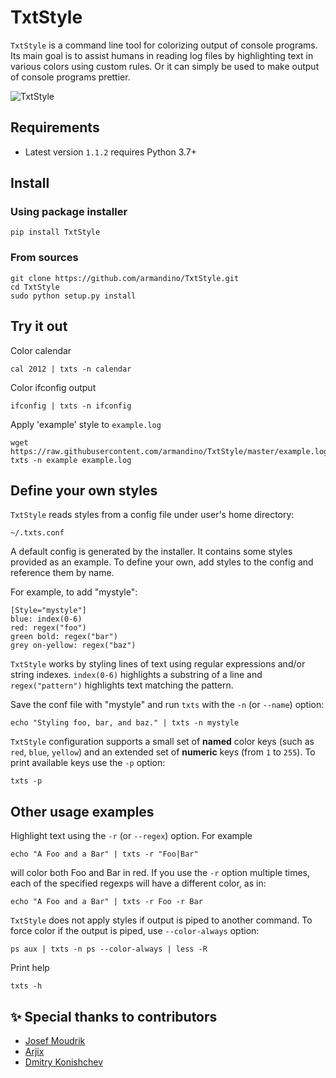 # TxtStyle

`TxtStyle` is a command line tool for colorizing output of console programs.
Its main goal is to assist humans in reading log files by highlighting text
in various colors using custom rules. Or it can simply be used
to make output of console programs prettier.

![TxtStyle](http://goo.gl/HcyUs)

## Requirements

* Latest version `1.1.2` requires Python 3.7+

## Install

### Using package installer

    pip install TxtStyle

### From sources

    git clone https://github.com/armandino/TxtStyle.git
    cd TxtStyle
    sudo python setup.py install

## Try it out

Color calendar

    cal 2012 | txts -n calendar

Color ifconfig output

    ifconfig | txts -n ifconfig

Apply 'example' style to `example.log`

    wget https://raw.githubusercontent.com/armandino/TxtStyle/master/example.log
    txts -n example example.log

## Define your own styles

`TxtStyle` reads styles from a config file under user's home directory:

    ~/.txts.conf

A default config is generated by the installer.
It contains some styles provided as an example.
To define your own, add styles to the config and reference them by name.

For example, to add "mystyle":

    [Style="mystyle"]
    blue: index(0-6)
    red: regex("foo")
    green bold: regex("bar")
    grey on-yellow: regex("baz")

`TxtStyle` works by styling lines of text using regular expressions
and/or string indexes. `index(0-6)` highlights a substring of a line
and `regex("pattern")` highlights text matching the pattern.

Save the conf file with "mystyle" and run `txts` with
the `-n` (or `--name`) option:

    echo "Styling foo, bar, and baz." | txts -n mystyle

`TxtStyle` configuration supports a small set of **named** color keys
(such as `red`, `blue`, `yellow`) and an extended set of **numeric** keys
(from `1` to `255`). To print available keys use the `-p` option:

    txts -p

## Other usage examples

Highlight text using the `-r` (or `--regex`) option. For example

    echo "A Foo and a Bar" | txts -r "Foo|Bar"

will color both Foo and Bar in red. If you use the `-r` option
multiple times, each of the specified regexps will have a different
color, as in:

    echo "A Foo and a Bar" | txts -r Foo -r Bar

`TxtStyle` does not apply styles if output is piped to another command.
To force color if the output is piped, use `--color-always` option:

    ps aux | txts -n ps --color-always | less -R

Print help

    txts -h

## ✨ Special thanks to contributors
- [Josef Moudrik](https://github.com/jmoudrik)
- [Arjix](https://github.com/ArjixWasTaken)
- [Dmitry Konishchev](https://github.com/KonishchevDmitry)

